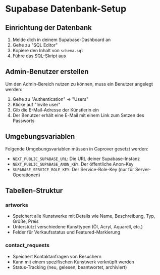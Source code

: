 # Supabase Datenbank-Setup

## Einrichtung der Datenbank

1. Melde dich in deinem Supabase-Dashboard an
2. Gehe zu "SQL Editor"
3. Kopiere den Inhalt von `schema.sql`
4. Führe das SQL-Skript aus

## Admin-Benutzer erstellen

Um den Admin-Bereich nutzen zu können, muss ein Benutzer angelegt werden:

1. Gehe zu "Authentication" → "Users"
2. Klicke auf "Invite user"
3. Gib die E-Mail-Adresse der Künstlerin ein
4. Der Benutzer erhält eine E-Mail mit einem Link zum Setzen des Passworts

## Umgebungsvariablen

Folgende Umgebungsvariablen müssen in Caprover gesetzt werden:
- `NEXT_PUBLIC_SUPABASE_URL`: Die URL deiner Supabase-Instanz
- `NEXT_PUBLIC_SUPABASE_ANON_KEY`: Der öffentliche Anon-Key
- `SUPABASE_SERVICE_ROLE_KEY`: Der Service-Role-Key (nur für Server-Operationen)

## Tabellen-Struktur

### artworks
- Speichert alle Kunstwerke mit Details wie Name, Beschreibung, Typ, Größe, Preis
- Unterstützt verschiedene Kunsttypen (Öl, Acryl, Aquarell, etc.)
- Felder für Verkaufsstatus und Featured-Markierung

### contact_requests
- Speichert Kontaktanfragen von Besuchern
- Kann mit einem spezifischen Kunstwerk verknüpft werden
- Status-Tracking (neu, gelesen, beantwortet, archiviert)